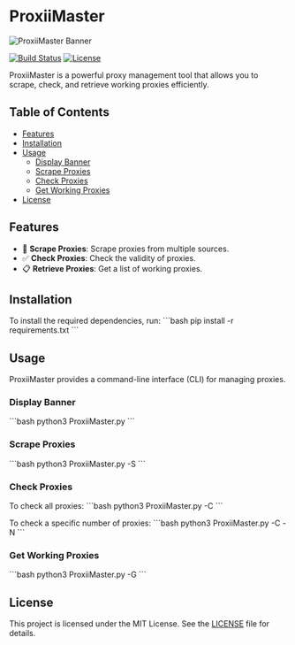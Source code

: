 
# ProxiiMaster

![ProxiiMaster Banner](https://via.placeholder.com/728x90.png?text=ProxiiMaster)

[![Build Status](https://img.shields.io/badge/build-passing-brightgreen)](https://github.com/paylenn/proxiimaster-dev/actions)
[![License](https://img.shields.io/badge/license-MIT-blue)](https://github.com/paylenn/proxiimaster-dev/blob/main/LICENSE)

ProxiiMaster is a powerful proxy management tool that allows you to scrape, check, and retrieve working proxies efficiently.

## Table of Contents
- [Features](#features)
- [Installation](#installation)
- [Usage](#usage)
  - [Display Banner](#display-banner)
  - [Scrape Proxies](#scrape-proxies)
  - [Check Proxies](#check-proxies)
  - [Get Working Proxies](#get-working-proxies)
- [License](#license)

## Features
- 🚀 **Scrape Proxies**: Scrape proxies from multiple sources.
- ✅ **Check Proxies**: Check the validity of proxies.
- 📋 **Retrieve Proxies**: Get a list of working proxies.

## Installation
To install the required dependencies, run:
\`\`\`bash
pip install -r requirements.txt
\`\`\`

## Usage
ProxiiMaster provides a command-line interface (CLI) for managing proxies.

### Display Banner
\`\`\`bash
python3 ProxiiMaster.py
\`\`\`

### Scrape Proxies
\`\`\`bash
python3 ProxiiMaster.py -S
\`\`\`

### Check Proxies
To check all proxies:
\`\`\`bash
python3 ProxiiMaster.py -C
\`\`\`

To check a specific number of proxies:
\`\`\`bash
python3 ProxiiMaster.py -C -N <number>
\`\`\`

### Get Working Proxies
\`\`\`bash
python3 ProxiiMaster.py -G
\`\`\`

## License
This project is licensed under the MIT License. See the [LICENSE](LICENSE) file for details.

